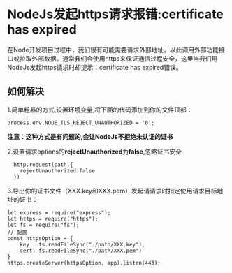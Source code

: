 # NodeJs发起https请求报错:certificate has expired

在Node开发项目过程中，我们很有可能需要请求外部地址，以此调用外部功能接口或拉取外部数据。通常我们会使用https来保证通信过程安全，这里当我们用NodeJs发起https请求时却提示：certificate has expired错误。

## 如何解决
1.简单粗暴的方式,设置环境变量,将下面的代码添加到你的文件顶部：

`process.env.NODE_TLS_REJECT_UNAUTHORIZED = '0';`

**注意：这种方式是有问题的,会让NodeJs不拒绝未认证的证书**

2.设置请求options的**rejectUnauthorized**为**false**,忽略证书安全
```
  http.request(path,{
    rejectUnauthorized:false
  })
```
3.导出你的证书文件（XXX.key和XXX.pem）发起请请求时指定使用请求目标地址的证书：
```
let express = require("express");
let https = require("https");
let fs = require("fs");
// 配置
const httpsOption = {
    key : fs.readFileSync("./path/XXX.key"),
    cert: fs.readFileSync("./path/XXX.pem")
}
https.createServer(httpsOption, app).listen(443);
```